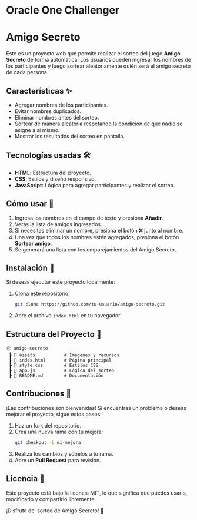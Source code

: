 # Oracle One Challenger
# Amigo Secreto

Este es un proyecto web que permite realizar el sorteo del juego **Amigo Secreto** de forma automática. Los usuarios pueden ingresar los nombres de los participantes y luego sortear aleatoriamente quién será el amigo secreto de cada persona.

## Características ✨
- Agregar nombres de los participantes.
- Evitar nombres duplicados.
- Eliminar nombres antes del sorteo.
- Sortear de manera aleatoria respetando la condición de que nadie se asigne a sí mismo.
- Mostrar los resultados del sorteo en pantalla.

## Tecnologías usadas 🛠️
- **HTML**: Estructura del proyecto.
- **CSS**: Estilos y diseño responsivo.
- **JavaScript**: Lógica para agregar participantes y realizar el sorteo.

## Cómo usar 📌
1. Ingresa los nombres en el campo de texto y presiona **Añadir**.
2. Verás la lista de amigos ingresados.
3. Si necesitas eliminar un nombre, presiona el botón ❌ junto al nombre.
4. Una vez que todos los nombres estén agregados, presiona el botón **Sortear amigo**.
5. Se generará una lista con los emparejamientos del Amigo Secreto.

## Instalación 🚀
Si deseas ejecutar este proyecto localmente:
1. Clona este repositorio:
   ```bash
   git clone https://github.com/tu-usuario/amigo-secreto.git
   ```
2. Abre el archivo `index.html` en tu navegador.

## Estructura del Proyecto 📂
```
📦 amigo-secreto
 ┣ 📂 assets           # Imágenes y recursos
 ┣ 📜 index.html       # Página principal
 ┣ 📜 style.css        # Estilos CSS
 ┣ 📜 app.js           # Lógica del sorteo
 ┣ 📜 README.md        # Documentación
```

## Contribuciones 🤝
¡Las contribuciones son bienvenidas! Si encuentras un problema o deseas mejorar el proyecto, sigue estos pasos:
1. Haz un fork del repositorio.
2. Crea una nueva rama con tu mejora:
   ```bash
   git checkout -b mi-mejora
   ```
3. Realiza los cambios y súbelos a tu rama.
4. Abre un **Pull Request** para revisión.

## Licencia 📄
Este proyecto está bajo la licencia MIT, lo que significa que puedes usarlo, modificarlo y compartirlo libremente.

¡Disfruta del sorteo de Amigo Secreto! 🎉